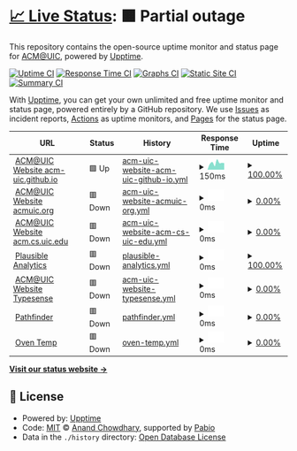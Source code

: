# [📈 Live Status](https://acm-uic.github.io/upptime): <!--live status--> **🟧 Partial outage**

This repository contains the open-source uptime monitor and status page for [ACM@UIC](acm.cs.uic.edu), powered by [Upptime](https://github.com/upptime/upptime).

[![Uptime CI](https://github.com/acm-uic/upptime/workflows/Uptime%20CI/badge.svg)](https://github.com/acm-uic/upptime/actions?query=workflow%3A%22Uptime+CI%22)
[![Response Time CI](https://github.com/acm-uic/upptime/workflows/Response%20Time%20CI/badge.svg)](https://github.com/acm-uic/upptime/actions?query=workflow%3A%22Response+Time+CI%22)
[![Graphs CI](https://github.com/acm-uic/upptime/workflows/Graphs%20CI/badge.svg)](https://github.com/acm-uic/upptime/actions?query=workflow%3A%22Graphs+CI%22)
[![Static Site CI](https://github.com/acm-uic/upptime/workflows/Static%20Site%20CI/badge.svg)](https://github.com/acm-uic/upptime/actions?query=workflow%3A%22Static+Site+CI%22)
[![Summary CI](https://github.com/acm-uic/upptime/workflows/Summary%20CI/badge.svg)](https://github.com/acm-uic/upptime/actions?query=workflow%3A%22Summary+CI%22)

With [Upptime](https://upptime.js.org), you can get your own unlimited and free uptime monitor and status page, powered entirely by a GitHub repository. We use [Issues](https://github.com/acm-uic/upptime/issues) as incident reports, [Actions](https://github.com/acm-uic/upptime/actions) as uptime monitors, and [Pages](https://acm-uic.github.io/upptime) for the status page.

<!--start: status pages-->
<!-- This summary is generated by Upptime (https://github.com/upptime/upptime) -->
<!-- Do not edit this manually, your changes will be overwritten -->
<!-- prettier-ignore -->
| URL | Status | History | Response Time | Uptime |
| --- | ------ | ------- | ------------- | ------ |
| <img alt="" src="https://icons.duckduckgo.com/ip3/acm-uic.github.io.ico" height="13"> [ACM@UIC Website acm-uic.github.io](https://acm-uic.github.io) | 🟩 Up | [acm-uic-website-acm-uic-github-io.yml](https://github.com/acm-uic/upptime/commits/HEAD/history/acm-uic-website-acm-uic-github-io.yml) | <details><summary><img alt="Response time graph" src="./graphs/acm-uic-website-acm-uic-github-io/response-time-week.png" height="20"> 150ms</summary><br><a href="https://acm-uic.github.io/upptime/history/acm-uic-website-acm-uic-github-io"><img alt="Response time 121" src="https://img.shields.io/endpoint?url=https%3A%2F%2Fraw.githubusercontent.com%2Facm-uic%2Fupptime%2FHEAD%2Fapi%2Facm-uic-website-acm-uic-github-io%2Fresponse-time.json"></a><br><a href="https://acm-uic.github.io/upptime/history/acm-uic-website-acm-uic-github-io"><img alt="24-hour response time 146" src="https://img.shields.io/endpoint?url=https%3A%2F%2Fraw.githubusercontent.com%2Facm-uic%2Fupptime%2FHEAD%2Fapi%2Facm-uic-website-acm-uic-github-io%2Fresponse-time-day.json"></a><br><a href="https://acm-uic.github.io/upptime/history/acm-uic-website-acm-uic-github-io"><img alt="7-day response time 150" src="https://img.shields.io/endpoint?url=https%3A%2F%2Fraw.githubusercontent.com%2Facm-uic%2Fupptime%2FHEAD%2Fapi%2Facm-uic-website-acm-uic-github-io%2Fresponse-time-week.json"></a><br><a href="https://acm-uic.github.io/upptime/history/acm-uic-website-acm-uic-github-io"><img alt="30-day response time 141" src="https://img.shields.io/endpoint?url=https%3A%2F%2Fraw.githubusercontent.com%2Facm-uic%2Fupptime%2FHEAD%2Fapi%2Facm-uic-website-acm-uic-github-io%2Fresponse-time-month.json"></a><br><a href="https://acm-uic.github.io/upptime/history/acm-uic-website-acm-uic-github-io"><img alt="1-year response time 126" src="https://img.shields.io/endpoint?url=https%3A%2F%2Fraw.githubusercontent.com%2Facm-uic%2Fupptime%2FHEAD%2Fapi%2Facm-uic-website-acm-uic-github-io%2Fresponse-time-year.json"></a></details> | <details><summary><a href="https://acm-uic.github.io/upptime/history/acm-uic-website-acm-uic-github-io">100.00%</a></summary><a href="https://acm-uic.github.io/upptime/history/acm-uic-website-acm-uic-github-io"><img alt="All-time uptime 100.00%" src="https://img.shields.io/endpoint?url=https%3A%2F%2Fraw.githubusercontent.com%2Facm-uic%2Fupptime%2FHEAD%2Fapi%2Facm-uic-website-acm-uic-github-io%2Fuptime.json"></a><br><a href="https://acm-uic.github.io/upptime/history/acm-uic-website-acm-uic-github-io"><img alt="24-hour uptime 100.00%" src="https://img.shields.io/endpoint?url=https%3A%2F%2Fraw.githubusercontent.com%2Facm-uic%2Fupptime%2FHEAD%2Fapi%2Facm-uic-website-acm-uic-github-io%2Fuptime-day.json"></a><br><a href="https://acm-uic.github.io/upptime/history/acm-uic-website-acm-uic-github-io"><img alt="7-day uptime 100.00%" src="https://img.shields.io/endpoint?url=https%3A%2F%2Fraw.githubusercontent.com%2Facm-uic%2Fupptime%2FHEAD%2Fapi%2Facm-uic-website-acm-uic-github-io%2Fuptime-week.json"></a><br><a href="https://acm-uic.github.io/upptime/history/acm-uic-website-acm-uic-github-io"><img alt="30-day uptime 100.00%" src="https://img.shields.io/endpoint?url=https%3A%2F%2Fraw.githubusercontent.com%2Facm-uic%2Fupptime%2FHEAD%2Fapi%2Facm-uic-website-acm-uic-github-io%2Fuptime-month.json"></a><br><a href="https://acm-uic.github.io/upptime/history/acm-uic-website-acm-uic-github-io"><img alt="1-year uptime 100.00%" src="https://img.shields.io/endpoint?url=https%3A%2F%2Fraw.githubusercontent.com%2Facm-uic%2Fupptime%2FHEAD%2Fapi%2Facm-uic-website-acm-uic-github-io%2Fuptime-year.json"></a></details>
| <img alt="" src="https://icons.duckduckgo.com/ip3/acmuic.org.ico" height="13"> [ACM@UIC Website acmuic.org](https://acmuic.org) | 🟥 Down | [acm-uic-website-acmuic-org.yml](https://github.com/acm-uic/upptime/commits/HEAD/history/acm-uic-website-acmuic-org.yml) | <details><summary><img alt="Response time graph" src="./graphs/acm-uic-website-acmuic-org/response-time-week.png" height="20"> 0ms</summary><br><a href="https://acm-uic.github.io/upptime/history/acm-uic-website-acmuic-org"><img alt="Response time 320" src="https://img.shields.io/endpoint?url=https%3A%2F%2Fraw.githubusercontent.com%2Facm-uic%2Fupptime%2FHEAD%2Fapi%2Facm-uic-website-acmuic-org%2Fresponse-time.json"></a><br><a href="https://acm-uic.github.io/upptime/history/acm-uic-website-acmuic-org"><img alt="24-hour response time 0" src="https://img.shields.io/endpoint?url=https%3A%2F%2Fraw.githubusercontent.com%2Facm-uic%2Fupptime%2FHEAD%2Fapi%2Facm-uic-website-acmuic-org%2Fresponse-time-day.json"></a><br><a href="https://acm-uic.github.io/upptime/history/acm-uic-website-acmuic-org"><img alt="7-day response time 0" src="https://img.shields.io/endpoint?url=https%3A%2F%2Fraw.githubusercontent.com%2Facm-uic%2Fupptime%2FHEAD%2Fapi%2Facm-uic-website-acmuic-org%2Fresponse-time-week.json"></a><br><a href="https://acm-uic.github.io/upptime/history/acm-uic-website-acmuic-org"><img alt="30-day response time 0" src="https://img.shields.io/endpoint?url=https%3A%2F%2Fraw.githubusercontent.com%2Facm-uic%2Fupptime%2FHEAD%2Fapi%2Facm-uic-website-acmuic-org%2Fresponse-time-month.json"></a><br><a href="https://acm-uic.github.io/upptime/history/acm-uic-website-acmuic-org"><img alt="1-year response time 318" src="https://img.shields.io/endpoint?url=https%3A%2F%2Fraw.githubusercontent.com%2Facm-uic%2Fupptime%2FHEAD%2Fapi%2Facm-uic-website-acmuic-org%2Fresponse-time-year.json"></a></details> | <details><summary><a href="https://acm-uic.github.io/upptime/history/acm-uic-website-acmuic-org">0.00%</a></summary><a href="https://acm-uic.github.io/upptime/history/acm-uic-website-acmuic-org"><img alt="All-time uptime 74.70%" src="https://img.shields.io/endpoint?url=https%3A%2F%2Fraw.githubusercontent.com%2Facm-uic%2Fupptime%2FHEAD%2Fapi%2Facm-uic-website-acmuic-org%2Fuptime.json"></a><br><a href="https://acm-uic.github.io/upptime/history/acm-uic-website-acmuic-org"><img alt="24-hour uptime 0.00%" src="https://img.shields.io/endpoint?url=https%3A%2F%2Fraw.githubusercontent.com%2Facm-uic%2Fupptime%2FHEAD%2Fapi%2Facm-uic-website-acmuic-org%2Fuptime-day.json"></a><br><a href="https://acm-uic.github.io/upptime/history/acm-uic-website-acmuic-org"><img alt="7-day uptime 0.00%" src="https://img.shields.io/endpoint?url=https%3A%2F%2Fraw.githubusercontent.com%2Facm-uic%2Fupptime%2FHEAD%2Fapi%2Facm-uic-website-acmuic-org%2Fuptime-week.json"></a><br><a href="https://acm-uic.github.io/upptime/history/acm-uic-website-acmuic-org"><img alt="30-day uptime 0.00%" src="https://img.shields.io/endpoint?url=https%3A%2F%2Fraw.githubusercontent.com%2Facm-uic%2Fupptime%2FHEAD%2Fapi%2Facm-uic-website-acmuic-org%2Fuptime-month.json"></a><br><a href="https://acm-uic.github.io/upptime/history/acm-uic-website-acmuic-org"><img alt="1-year uptime 69.77%" src="https://img.shields.io/endpoint?url=https%3A%2F%2Fraw.githubusercontent.com%2Facm-uic%2Fupptime%2FHEAD%2Fapi%2Facm-uic-website-acmuic-org%2Fuptime-year.json"></a></details>
| <img alt="" src="https://icons.duckduckgo.com/ip3/acm.cs.uic.edu.ico" height="13"> [ACM@UIC Website acm.cs.uic.edu](https://acm.cs.uic.edu) | 🟥 Down | [acm-uic-website-acm-cs-uic-edu.yml](https://github.com/acm-uic/upptime/commits/HEAD/history/acm-uic-website-acm-cs-uic-edu.yml) | <details><summary><img alt="Response time graph" src="./graphs/acm-uic-website-acm-cs-uic-edu/response-time-week.png" height="20"> 0ms</summary><br><a href="https://acm-uic.github.io/upptime/history/acm-uic-website-acm-cs-uic-edu"><img alt="Response time 311" src="https://img.shields.io/endpoint?url=https%3A%2F%2Fraw.githubusercontent.com%2Facm-uic%2Fupptime%2FHEAD%2Fapi%2Facm-uic-website-acm-cs-uic-edu%2Fresponse-time.json"></a><br><a href="https://acm-uic.github.io/upptime/history/acm-uic-website-acm-cs-uic-edu"><img alt="24-hour response time 0" src="https://img.shields.io/endpoint?url=https%3A%2F%2Fraw.githubusercontent.com%2Facm-uic%2Fupptime%2FHEAD%2Fapi%2Facm-uic-website-acm-cs-uic-edu%2Fresponse-time-day.json"></a><br><a href="https://acm-uic.github.io/upptime/history/acm-uic-website-acm-cs-uic-edu"><img alt="7-day response time 0" src="https://img.shields.io/endpoint?url=https%3A%2F%2Fraw.githubusercontent.com%2Facm-uic%2Fupptime%2FHEAD%2Fapi%2Facm-uic-website-acm-cs-uic-edu%2Fresponse-time-week.json"></a><br><a href="https://acm-uic.github.io/upptime/history/acm-uic-website-acm-cs-uic-edu"><img alt="30-day response time 0" src="https://img.shields.io/endpoint?url=https%3A%2F%2Fraw.githubusercontent.com%2Facm-uic%2Fupptime%2FHEAD%2Fapi%2Facm-uic-website-acm-cs-uic-edu%2Fresponse-time-month.json"></a><br><a href="https://acm-uic.github.io/upptime/history/acm-uic-website-acm-cs-uic-edu"><img alt="1-year response time 306" src="https://img.shields.io/endpoint?url=https%3A%2F%2Fraw.githubusercontent.com%2Facm-uic%2Fupptime%2FHEAD%2Fapi%2Facm-uic-website-acm-cs-uic-edu%2Fresponse-time-year.json"></a></details> | <details><summary><a href="https://acm-uic.github.io/upptime/history/acm-uic-website-acm-cs-uic-edu">0.00%</a></summary><a href="https://acm-uic.github.io/upptime/history/acm-uic-website-acm-cs-uic-edu"><img alt="All-time uptime 91.15%" src="https://img.shields.io/endpoint?url=https%3A%2F%2Fraw.githubusercontent.com%2Facm-uic%2Fupptime%2FHEAD%2Fapi%2Facm-uic-website-acm-cs-uic-edu%2Fuptime.json"></a><br><a href="https://acm-uic.github.io/upptime/history/acm-uic-website-acm-cs-uic-edu"><img alt="24-hour uptime 0.00%" src="https://img.shields.io/endpoint?url=https%3A%2F%2Fraw.githubusercontent.com%2Facm-uic%2Fupptime%2FHEAD%2Fapi%2Facm-uic-website-acm-cs-uic-edu%2Fuptime-day.json"></a><br><a href="https://acm-uic.github.io/upptime/history/acm-uic-website-acm-cs-uic-edu"><img alt="7-day uptime 0.00%" src="https://img.shields.io/endpoint?url=https%3A%2F%2Fraw.githubusercontent.com%2Facm-uic%2Fupptime%2FHEAD%2Fapi%2Facm-uic-website-acm-cs-uic-edu%2Fuptime-week.json"></a><br><a href="https://acm-uic.github.io/upptime/history/acm-uic-website-acm-cs-uic-edu"><img alt="30-day uptime 0.00%" src="https://img.shields.io/endpoint?url=https%3A%2F%2Fraw.githubusercontent.com%2Facm-uic%2Fupptime%2FHEAD%2Fapi%2Facm-uic-website-acm-cs-uic-edu%2Fuptime-month.json"></a><br><a href="https://acm-uic.github.io/upptime/history/acm-uic-website-acm-cs-uic-edu"><img alt="1-year uptime 89.41%" src="https://img.shields.io/endpoint?url=https%3A%2F%2Fraw.githubusercontent.com%2Facm-uic%2Fupptime%2FHEAD%2Fapi%2Facm-uic-website-acm-cs-uic-edu%2Fuptime-year.json"></a></details>
| <img alt="" src="https://icons.duckduckgo.com/ip3/plausible.acmuic.org.ico" height="13"> [Plausible Analytics](https://plausible.acmuic.org/api/health) | 🟥 Down | [plausible-analytics.yml](https://github.com/acm-uic/upptime/commits/HEAD/history/plausible-analytics.yml) | <details><summary><img alt="Response time graph" src="./graphs/plausible-analytics/response-time-week.png" height="20"> 0ms</summary><br><a href="https://acm-uic.github.io/upptime/history/plausible-analytics"><img alt="Response time 452" src="https://img.shields.io/endpoint?url=https%3A%2F%2Fraw.githubusercontent.com%2Facm-uic%2Fupptime%2FHEAD%2Fapi%2Fplausible-analytics%2Fresponse-time.json"></a><br><a href="https://acm-uic.github.io/upptime/history/plausible-analytics"><img alt="24-hour response time 0" src="https://img.shields.io/endpoint?url=https%3A%2F%2Fraw.githubusercontent.com%2Facm-uic%2Fupptime%2FHEAD%2Fapi%2Fplausible-analytics%2Fresponse-time-day.json"></a><br><a href="https://acm-uic.github.io/upptime/history/plausible-analytics"><img alt="7-day response time 0" src="https://img.shields.io/endpoint?url=https%3A%2F%2Fraw.githubusercontent.com%2Facm-uic%2Fupptime%2FHEAD%2Fapi%2Fplausible-analytics%2Fresponse-time-week.json"></a><br><a href="https://acm-uic.github.io/upptime/history/plausible-analytics"><img alt="30-day response time 0" src="https://img.shields.io/endpoint?url=https%3A%2F%2Fraw.githubusercontent.com%2Facm-uic%2Fupptime%2FHEAD%2Fapi%2Fplausible-analytics%2Fresponse-time-month.json"></a><br><a href="https://acm-uic.github.io/upptime/history/plausible-analytics"><img alt="1-year response time 455" src="https://img.shields.io/endpoint?url=https%3A%2F%2Fraw.githubusercontent.com%2Facm-uic%2Fupptime%2FHEAD%2Fapi%2Fplausible-analytics%2Fresponse-time-year.json"></a></details> | <details><summary><a href="https://acm-uic.github.io/upptime/history/plausible-analytics">100.00%</a></summary><a href="https://acm-uic.github.io/upptime/history/plausible-analytics"><img alt="All-time uptime 56.54%" src="https://img.shields.io/endpoint?url=https%3A%2F%2Fraw.githubusercontent.com%2Facm-uic%2Fupptime%2FHEAD%2Fapi%2Fplausible-analytics%2Fuptime.json"></a><br><a href="https://acm-uic.github.io/upptime/history/plausible-analytics"><img alt="24-hour uptime 100.00%" src="https://img.shields.io/endpoint?url=https%3A%2F%2Fraw.githubusercontent.com%2Facm-uic%2Fupptime%2FHEAD%2Fapi%2Fplausible-analytics%2Fuptime-day.json"></a><br><a href="https://acm-uic.github.io/upptime/history/plausible-analytics"><img alt="7-day uptime 100.00%" src="https://img.shields.io/endpoint?url=https%3A%2F%2Fraw.githubusercontent.com%2Facm-uic%2Fupptime%2FHEAD%2Fapi%2Fplausible-analytics%2Fuptime-week.json"></a><br><a href="https://acm-uic.github.io/upptime/history/plausible-analytics"><img alt="30-day uptime 100.00%" src="https://img.shields.io/endpoint?url=https%3A%2F%2Fraw.githubusercontent.com%2Facm-uic%2Fupptime%2FHEAD%2Fapi%2Fplausible-analytics%2Fuptime-month.json"></a><br><a href="https://acm-uic.github.io/upptime/history/plausible-analytics"><img alt="1-year uptime 67.66%" src="https://img.shields.io/endpoint?url=https%3A%2F%2Fraw.githubusercontent.com%2Facm-uic%2Fupptime%2FHEAD%2Fapi%2Fplausible-analytics%2Fuptime-year.json"></a></details>
| <img alt="" src="https://icons.duckduckgo.com/ip3/typesense.acmuic.org.ico" height="13"> [ACM@UIC Website Typesense](https://typesense.acmuic.org/health) | 🟥 Down | [acm-uic-website-typesense.yml](https://github.com/acm-uic/upptime/commits/HEAD/history/acm-uic-website-typesense.yml) | <details><summary><img alt="Response time graph" src="./graphs/acm-uic-website-typesense/response-time-week.png" height="20"> 0ms</summary><br><a href="https://acm-uic.github.io/upptime/history/acm-uic-website-typesense"><img alt="Response time 436" src="https://img.shields.io/endpoint?url=https%3A%2F%2Fraw.githubusercontent.com%2Facm-uic%2Fupptime%2FHEAD%2Fapi%2Facm-uic-website-typesense%2Fresponse-time.json"></a><br><a href="https://acm-uic.github.io/upptime/history/acm-uic-website-typesense"><img alt="24-hour response time 0" src="https://img.shields.io/endpoint?url=https%3A%2F%2Fraw.githubusercontent.com%2Facm-uic%2Fupptime%2FHEAD%2Fapi%2Facm-uic-website-typesense%2Fresponse-time-day.json"></a><br><a href="https://acm-uic.github.io/upptime/history/acm-uic-website-typesense"><img alt="7-day response time 0" src="https://img.shields.io/endpoint?url=https%3A%2F%2Fraw.githubusercontent.com%2Facm-uic%2Fupptime%2FHEAD%2Fapi%2Facm-uic-website-typesense%2Fresponse-time-week.json"></a><br><a href="https://acm-uic.github.io/upptime/history/acm-uic-website-typesense"><img alt="30-day response time 0" src="https://img.shields.io/endpoint?url=https%3A%2F%2Fraw.githubusercontent.com%2Facm-uic%2Fupptime%2FHEAD%2Fapi%2Facm-uic-website-typesense%2Fresponse-time-month.json"></a><br><a href="https://acm-uic.github.io/upptime/history/acm-uic-website-typesense"><img alt="1-year response time 444" src="https://img.shields.io/endpoint?url=https%3A%2F%2Fraw.githubusercontent.com%2Facm-uic%2Fupptime%2FHEAD%2Fapi%2Facm-uic-website-typesense%2Fresponse-time-year.json"></a></details> | <details><summary><a href="https://acm-uic.github.io/upptime/history/acm-uic-website-typesense">0.00%</a></summary><a href="https://acm-uic.github.io/upptime/history/acm-uic-website-typesense"><img alt="All-time uptime 64.90%" src="https://img.shields.io/endpoint?url=https%3A%2F%2Fraw.githubusercontent.com%2Facm-uic%2Fupptime%2FHEAD%2Fapi%2Facm-uic-website-typesense%2Fuptime.json"></a><br><a href="https://acm-uic.github.io/upptime/history/acm-uic-website-typesense"><img alt="24-hour uptime 0.00%" src="https://img.shields.io/endpoint?url=https%3A%2F%2Fraw.githubusercontent.com%2Facm-uic%2Fupptime%2FHEAD%2Fapi%2Facm-uic-website-typesense%2Fuptime-day.json"></a><br><a href="https://acm-uic.github.io/upptime/history/acm-uic-website-typesense"><img alt="7-day uptime 0.00%" src="https://img.shields.io/endpoint?url=https%3A%2F%2Fraw.githubusercontent.com%2Facm-uic%2Fupptime%2FHEAD%2Fapi%2Facm-uic-website-typesense%2Fuptime-week.json"></a><br><a href="https://acm-uic.github.io/upptime/history/acm-uic-website-typesense"><img alt="30-day uptime 0.00%" src="https://img.shields.io/endpoint?url=https%3A%2F%2Fraw.githubusercontent.com%2Facm-uic%2Fupptime%2FHEAD%2Fapi%2Facm-uic-website-typesense%2Fuptime-month.json"></a><br><a href="https://acm-uic.github.io/upptime/history/acm-uic-website-typesense"><img alt="1-year uptime 58.81%" src="https://img.shields.io/endpoint?url=https%3A%2F%2Fraw.githubusercontent.com%2Facm-uic%2Fupptime%2FHEAD%2Fapi%2Facm-uic-website-typesense%2Fuptime-year.json"></a></details>
| <img alt="" src="https://icons.duckduckgo.com/ip3/umpf.acmuic.org.ico" height="13"> [Pathfinder](https://umpf.acmuic.org) | 🟥 Down | [pathfinder.yml](https://github.com/acm-uic/upptime/commits/HEAD/history/pathfinder.yml) | <details><summary><img alt="Response time graph" src="./graphs/pathfinder/response-time-week.png" height="20"> 0ms</summary><br><a href="https://acm-uic.github.io/upptime/history/pathfinder"><img alt="Response time 422" src="https://img.shields.io/endpoint?url=https%3A%2F%2Fraw.githubusercontent.com%2Facm-uic%2Fupptime%2FHEAD%2Fapi%2Fpathfinder%2Fresponse-time.json"></a><br><a href="https://acm-uic.github.io/upptime/history/pathfinder"><img alt="24-hour response time 0" src="https://img.shields.io/endpoint?url=https%3A%2F%2Fraw.githubusercontent.com%2Facm-uic%2Fupptime%2FHEAD%2Fapi%2Fpathfinder%2Fresponse-time-day.json"></a><br><a href="https://acm-uic.github.io/upptime/history/pathfinder"><img alt="7-day response time 0" src="https://img.shields.io/endpoint?url=https%3A%2F%2Fraw.githubusercontent.com%2Facm-uic%2Fupptime%2FHEAD%2Fapi%2Fpathfinder%2Fresponse-time-week.json"></a><br><a href="https://acm-uic.github.io/upptime/history/pathfinder"><img alt="30-day response time 0" src="https://img.shields.io/endpoint?url=https%3A%2F%2Fraw.githubusercontent.com%2Facm-uic%2Fupptime%2FHEAD%2Fapi%2Fpathfinder%2Fresponse-time-month.json"></a><br><a href="https://acm-uic.github.io/upptime/history/pathfinder"><img alt="1-year response time 427" src="https://img.shields.io/endpoint?url=https%3A%2F%2Fraw.githubusercontent.com%2Facm-uic%2Fupptime%2FHEAD%2Fapi%2Fpathfinder%2Fresponse-time-year.json"></a></details> | <details><summary><a href="https://acm-uic.github.io/upptime/history/pathfinder">0.00%</a></summary><a href="https://acm-uic.github.io/upptime/history/pathfinder"><img alt="All-time uptime 91.14%" src="https://img.shields.io/endpoint?url=https%3A%2F%2Fraw.githubusercontent.com%2Facm-uic%2Fupptime%2FHEAD%2Fapi%2Fpathfinder%2Fuptime.json"></a><br><a href="https://acm-uic.github.io/upptime/history/pathfinder"><img alt="24-hour uptime 0.00%" src="https://img.shields.io/endpoint?url=https%3A%2F%2Fraw.githubusercontent.com%2Facm-uic%2Fupptime%2FHEAD%2Fapi%2Fpathfinder%2Fuptime-day.json"></a><br><a href="https://acm-uic.github.io/upptime/history/pathfinder"><img alt="7-day uptime 0.00%" src="https://img.shields.io/endpoint?url=https%3A%2F%2Fraw.githubusercontent.com%2Facm-uic%2Fupptime%2FHEAD%2Fapi%2Fpathfinder%2Fuptime-week.json"></a><br><a href="https://acm-uic.github.io/upptime/history/pathfinder"><img alt="30-day uptime 0.00%" src="https://img.shields.io/endpoint?url=https%3A%2F%2Fraw.githubusercontent.com%2Facm-uic%2Fupptime%2FHEAD%2Fapi%2Fpathfinder%2Fuptime-month.json"></a><br><a href="https://acm-uic.github.io/upptime/history/pathfinder"><img alt="1-year uptime 89.41%" src="https://img.shields.io/endpoint?url=https%3A%2F%2Fraw.githubusercontent.com%2Facm-uic%2Fupptime%2FHEAD%2Fapi%2Fpathfinder%2Fuptime-year.json"></a></details>
| <img alt="" src="https://icons.duckduckgo.com/ip3/oventemp.acmuic.org.ico" height="13"> [Oven Temp](https://oventemp.acmuic.org/api/health) | 🟥 Down | [oven-temp.yml](https://github.com/acm-uic/upptime/commits/HEAD/history/oven-temp.yml) | <details><summary><img alt="Response time graph" src="./graphs/oven-temp/response-time-week.png" height="20"> 0ms</summary><br><a href="https://acm-uic.github.io/upptime/history/oven-temp"><img alt="Response time 381" src="https://img.shields.io/endpoint?url=https%3A%2F%2Fraw.githubusercontent.com%2Facm-uic%2Fupptime%2FHEAD%2Fapi%2Foven-temp%2Fresponse-time.json"></a><br><a href="https://acm-uic.github.io/upptime/history/oven-temp"><img alt="24-hour response time 0" src="https://img.shields.io/endpoint?url=https%3A%2F%2Fraw.githubusercontent.com%2Facm-uic%2Fupptime%2FHEAD%2Fapi%2Foven-temp%2Fresponse-time-day.json"></a><br><a href="https://acm-uic.github.io/upptime/history/oven-temp"><img alt="7-day response time 0" src="https://img.shields.io/endpoint?url=https%3A%2F%2Fraw.githubusercontent.com%2Facm-uic%2Fupptime%2FHEAD%2Fapi%2Foven-temp%2Fresponse-time-week.json"></a><br><a href="https://acm-uic.github.io/upptime/history/oven-temp"><img alt="30-day response time 0" src="https://img.shields.io/endpoint?url=https%3A%2F%2Fraw.githubusercontent.com%2Facm-uic%2Fupptime%2FHEAD%2Fapi%2Foven-temp%2Fresponse-time-month.json"></a><br><a href="https://acm-uic.github.io/upptime/history/oven-temp"><img alt="1-year response time 381" src="https://img.shields.io/endpoint?url=https%3A%2F%2Fraw.githubusercontent.com%2Facm-uic%2Fupptime%2FHEAD%2Fapi%2Foven-temp%2Fresponse-time-year.json"></a></details> | <details><summary><a href="https://acm-uic.github.io/upptime/history/oven-temp">0.00%</a></summary><a href="https://acm-uic.github.io/upptime/history/oven-temp"><img alt="All-time uptime 76.18%" src="https://img.shields.io/endpoint?url=https%3A%2F%2Fraw.githubusercontent.com%2Facm-uic%2Fupptime%2FHEAD%2Fapi%2Foven-temp%2Fuptime.json"></a><br><a href="https://acm-uic.github.io/upptime/history/oven-temp"><img alt="24-hour uptime 0.00%" src="https://img.shields.io/endpoint?url=https%3A%2F%2Fraw.githubusercontent.com%2Facm-uic%2Fupptime%2FHEAD%2Fapi%2Foven-temp%2Fuptime-day.json"></a><br><a href="https://acm-uic.github.io/upptime/history/oven-temp"><img alt="7-day uptime 0.00%" src="https://img.shields.io/endpoint?url=https%3A%2F%2Fraw.githubusercontent.com%2Facm-uic%2Fupptime%2FHEAD%2Fapi%2Foven-temp%2Fuptime-week.json"></a><br><a href="https://acm-uic.github.io/upptime/history/oven-temp"><img alt="30-day uptime 0.00%" src="https://img.shields.io/endpoint?url=https%3A%2F%2Fraw.githubusercontent.com%2Facm-uic%2Fupptime%2FHEAD%2Fapi%2Foven-temp%2Fuptime-month.json"></a><br><a href="https://acm-uic.github.io/upptime/history/oven-temp"><img alt="1-year uptime 76.18%" src="https://img.shields.io/endpoint?url=https%3A%2F%2Fraw.githubusercontent.com%2Facm-uic%2Fupptime%2FHEAD%2Fapi%2Foven-temp%2Fuptime-year.json"></a></details>

<!--end: status pages-->

[**Visit our status website →**](https://acm-uic.github.io/upptime)

## 📄 License

- Powered by: [Upptime](https://github.com/upptime/upptime)
- Code: [MIT](./LICENSE) © [Anand Chowdhary](https://anandchowdhary.com), supported by [Pabio](https://pabio.com)
- Data in the `./history` directory: [Open Database License](https://opendatacommons.org/licenses/odbl/1-0/)
